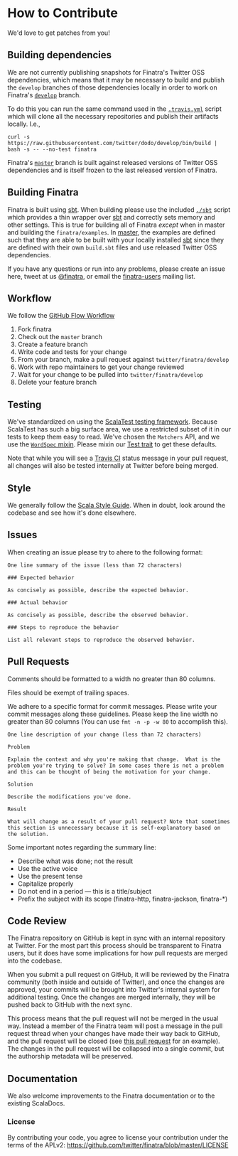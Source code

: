 # How to Contribute

We'd love to get patches from you!

## Building dependencies

We are not currently publishing snapshots for Finatra's Twitter OSS dependencies, 
which means that it may be necessary to build and publish the `develop` branches
of those dependencies locally in order to work on Finatra's [`develop`][develop-branch] branch. 

To do this you can run the same command used in the [`.travis.yml`](/.travis.yml#L12) script which will clone all the necessary repositories and publish their 
artifacts locally. I.e.,

```
curl -s https://raw.githubusercontent.com/twitter/dodo/develop/bin/build | bash -s -- --no-test finatra
```

Finatra's [`master`][master-branch] branch is built against released versions of 
Twitter OSS dependencies and is itself frozen to the last released version of Finatra.

## Building Finatra

Finatra is built using [sbt][sbt]. When building please use the included [`./sbt`](https://github.com/twitter/finatra/blob/develop/sbt) 
script which provides a thin wrapper over [sbt][sbt] and correctly sets memory and 
other settings. This is true for building all of Finatra *except* when in master and 
building the `finatra/examples`. In [master][master-branch], the examples are defined 
such that they are able to be built with your locally installed [sbt][sbt] since they 
are defined with their own `build.sbt` files and use released Twitter OSS dependencies.

If you have any questions or run into any problems, please create
an issue here, tweet at us [@finatra](https://twitter.com/finatra), or email
the [finatra-users](https://groups.google.com/forum/#!forum/finatra-users) mailing list.

## Workflow

We follow the [GitHub Flow Workflow](https://guides.github.com/introduction/flow/)

1.  Fork finatra
2.  Check out the `master` branch
3.  Create a feature branch
4.  Write code and tests for your change
6.  From your branch, make a pull request against `twitter/finatra/develop`
7.  Work with repo maintainers to get your change reviewed
8.  Wait for your change to be pulled into `twitter/finatra/develop`
9.  Delete your feature branch

## Testing

We've standardized on using the [ScalaTest testing framework][scalatest].
Because ScalaTest has such a big surface area, we use a restricted subset of it
in our tests to keep them easy to read.  We've chosen the `Matchers` API, and we use 
the [`WordSpec` mixin][wordspec]. Please mixin our [Test trait][test-trait] to get
these defaults.

Note that while you will see a [Travis CI][travis-ci] status message in your
pull request, all changes will also be tested internally at Twitter before being merged.

## Style

We generally follow the [Scala Style Guide][scala-style-guide]. When in doubt, look around 
the codebase and see how it's done elsewhere.

## Issues

When creating an issue please try to ahere to the following format:

    One line summary of the issue (less than 72 characters)

    ### Expected behavior

    As concisely as possible, describe the expected behavior.

    ### Actual behavior

    As concisely as possible, describe the observed behavior.

    ### Steps to reproduce the behavior

    List all relevant steps to reproduce the observed behavior.

## Pull Requests

Comments should be formatted to a width no greater than 80 columns.

Files should be exempt of trailing spaces.

We adhere to a specific format for commit messages. Please write your commit
messages along these guidelines. Please keep the line width no greater than
80 columns (You can use `fmt -n -p -w 80` to accomplish this).

    One line description of your change (less than 72 characters)

    Problem

    Explain the context and why you're making that change.  What is the
    problem you're trying to solve? In some cases there is not a problem
    and this can be thought of being the motivation for your change.

    Solution

    Describe the modifications you've done.

    Result

    What will change as a result of your pull request? Note that sometimes
    this section is unnecessary because it is self-explanatory based on
    the solution.

Some important notes regarding the summary line:

* Describe what was done; not the result
* Use the active voice
* Use the present tense
* Capitalize properly
* Do not end in a period — this is a title/subject
* Prefix the subject with its scope (finatra-http, finatra-jackson, finatra-*)

## Code Review

The Finatra repository on GitHub is kept in sync with an internal repository at
Twitter. For the most part this process should be transparent to Finatra users,
but it does have some implications for how pull requests are merged into the
codebase.

When you submit a pull request on GitHub, it will be reviewed by the
Finatra community (both inside and outside of Twitter), and once the changes are
approved, your commits will be brought into Twitter's internal system for additional
testing. Once the changes are merged internally, they will be pushed back to
GitHub with the next sync.

This process means that the pull request will not be merged in the usual way.
Instead a member of the Finatra team will post a message in the pull request
thread when your changes have made their way back to GitHub, and the pull
request will be closed (see [this pull request][pull-example] for an example). The 
changes in the pull request will be collapsed into a single commit, but the authorship
metadata will be preserved.

## Documentation

We also welcome improvements to the Finatra documentation or to the existing ScalaDocs.

[master-branch]: https://github.com/twitter/finatra/tree/master
[develop-branch]: https://github.com/twitter/finatra/tree/develop
[pull-example]: https://github.com/twitter/finagle/pull/267
[twitter-server-repo]: https://github.com/twitter/twitter-server
[finagle-repo]: https://github.com/twitter/finagle
[util-repo]: https://github.com/twitter/util
[effectivescala]: https://twitter.github.io/effectivescala/
[wordspec]: http://doc.scalatest.org/2.2.1/#org.scalatest.WordSpec
[scalatest]: http://www.scalatest.org/
[scala-style-guide]: http://docs.scala-lang.org/style/scaladoc.html
[sbt]: http://www.scala-sbt.org/
[travis-ci]: https://travis-ci.org/twitter/finatra
[test-trait]: https://github.com/twitter/finatra/blob/develop/inject/inject-core/src/test/scala/com/twitter/inject/Test.scala

### License
By contributing your code, you agree to license your contribution under the terms of the APLv2:
https://github.com/twitter/finatra/blob/master/LICENSE
